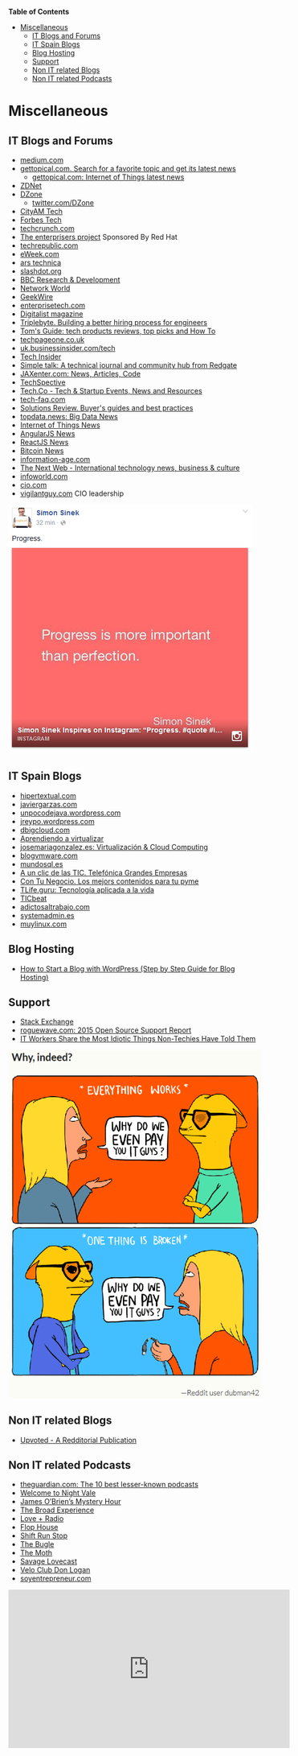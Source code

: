 **Table of Contents**
<!-- MarkdownTOC -->

- [Miscellaneous](#miscellaneous)
	- [IT Blogs and Forums](#it-blogs-and-forums)
	- [IT Spain Blogs](#it-spain-blogs)
	- [Blog Hosting](#blog-hosting)
	- [Support](#support)
	- [Non IT related Blogs](#non-it-related-blogs)
	- [Non IT related Podcasts](#non-it-related-podcasts)

<!-- /MarkdownTOC -->

# Miscellaneous
## IT Blogs and Forums
- [medium.com](https://medium.com)
- [gettopical.com. Search for a favorite topic and get its latest news](http://gettopical.com/)
	- [gettopical.com: Internet of Things latest news](http://gettopical.com/internetofthings)
- [ZDNet](http://www.zdnet.com/)
- [DZone](https://dzone.com)
	- [twitter.com/DZone](https://twitter.com/DZone)
- [CityAM Tech](http://www.cityam.com/news/tech)
- [Forbes Tech](http://www.forbes.com/technology/)
- [techcrunch.com](http://techcrunch.com/)
- [The enterprisers project](https://enterprisersproject.com/) Sponsored By Red Hat
- [techrepublic.com](http://www.techrepublic.com/)
- [eWeek.com](http://www.eweek.com)
- [ars technica](http://arstechnica.com/)
- [slashdot.org](http://slashdot.org)
- [BBC Research & Development](http://www.bbc.co.uk/rd)
- [Network World](http://www.networkworld.com/)
- [GeekWire](http://www.geekwire.com/)
- [enterprisetech.com](http://www.enterprisetech.com/)
- [Digitalist magazine](http://www.digitalistmag.com/)
- [Triplebyte. Building a better hiring process for engineers](https://data.triplebyte.com/)
- [Tom's Guide: tech products reviews, top picks and How To](http://www.tomsguide.com/)
- [techpageone.co.uk](http://www.techpageone.co.uk/)
- [uk.businessinsider.com/tech](http://uk.businessinsider.com/tech)
- [Tech Insider](http://www.techinsider.io/)
- [Simple talk: A technical journal and community hub from Redgate](https://www.simple-talk.com/)
- [JAXenter.com: News, Articles, Code](https://jaxenter.com/)
- [TechSpective](http://techspective.net/)
- [Tech.Co - Tech & Startup Events, News and Resources](http://tech.co/)
- [tech-faq.com](http://www.tech-faq.com/)
- [Solutions Review. Buyer's guides and best practices](http://solutions-review.com/)
- [topdata.news: Big Data News](http://topdata.news/)
- [Internet of Things News](http://internetofthings.posthaven.com/)
- [AngularJS News](http://angularjs.posthaven.com/)
- [ReactJS News](http://reactjs.posthaven.com/)
- [Bitcoin News](http://btc.posthaven.com/)
- [information-age.com](http://www.information-age.com/)
- [The Next Web - International technology news, business & culture](http://thenextweb.com/)
- [infoworld.com](http://www.infoworld.com)
- [cio.com](http://www.cio.com)
- [vigilantguy.com](http://www.vigilantguy.com) CIO leadership

[![simon sinek progress](images/simonsinek_progress.png)](https://www.facebook.com/simonsinek/)

## IT Spain Blogs
- [hipertextual.com](http://hipertextual.com/)
- [javiergarzas.com](http://www.javiergarzas.com/)
- [unpocodejava.wordpress.com](https://unpocodejava.wordpress.com/)
- [jreypo.wordpress.com](https://jreypo.wordpress.com/)
- [dbigcloud.com](http://www.dbigcloud.com/)
- [Aprendiendo a virtualizar](http://aprendiendoavirtualizar.com/)
- [josemariagonzalez.es: Virtualización & Cloud Computing](http://www.josemariagonzalez.es/)
- [blogvmware.com](http://www.blogvmware.com/)
- [mundosql.es](http://www.mundosql.es)
- [A un clic de las TIC. Telefónica Grandes Empresas](http://www.aunclicdelastic.com/)
- [Con Tu Negocio. Los mejors contenidos para tu pyme](http://www.contunegocio.es/)
- [TLife.guru: Tecnología aplicada a la vida](http://tlife.guru/)
- [TICbeat](http://www.ticbeat.com/)
- [adictosaltrabajo.com](http://www.adictosaltrabajo.com/)
- [systemadmin.es](http://systemadmin.es/)
- [muylinux.com](http://www.muylinux.com/)

## Blog Hosting
- [How to Start a Blog with WordPress (Step by Step Guide for Blog Hosting)](http://www.webcodegeeks.com/wordpress/how-to-start-blog-wordpress-hosting/)

## Support
- [Stack Exchange](high-quality-tech-resources.md#stack-exchange-family-of-qa-websites)
- [roguewave.com: 2015 Open Source Support Report](http://www.roguewave.com/programs/open-source-support-report)
- [IT Workers Share the Most Idiotic Things Non-Techies Have Told Them](https://upvoted.com/2015/12/15/it-workers-share-the-most-idiotic-things-non-techies-have-told-them/)

[![why indeed](images/why_indeed.png)](https://upvoted.com/2015/12/15/it-workers-share-the-most-idiotic-things-non-techies-have-told-them/)

## Non IT related Blogs
- [Upvoted - A Redditorial Publication](https://upvoted.com/)

## Non IT related Podcasts
- [theguardian.com: The 10 best lesser-known podcasts ](http://www.theguardian.com/culture/gallery/2014/jan/18/10-best-lesser-known-podcasts-miranda-sawyer)
- [Welcome to Night Vale](https://soundcloud.com/nightvaleradio)
- [James O’Brien’s Mystery Hour](http://www.lbc.co.uk/james-obriens-mystery-hour-podcast---free-54729)
- [The Broad Experience](http://www.thebroadexperience.com/)
- [Love + Radio](http://loveandradio.org/)
- [Flop House](http://www.flophousepodcast.com/)
- [Shift Run Stop](http://shiftrunstop.co.uk/)
- [The Bugle](http://thebuglepodcast.com/)
- [The Moth](http://themoth.org/)
- [Savage Lovecast](http://www.savagelovecast.com/)
- [Velo Club Don Logan](http://veloclubdonlogan.co.uk/category/podcast/)
- [soyentrepreneur.com](http://www.soyentrepreneur.com)

<div class="container">
<iframe width="560" height="315" src="https://www.youtube.com/embed/2nh1itve0AQ" frameborder="0" allowfullscreen class="video"></iframe>
</div>